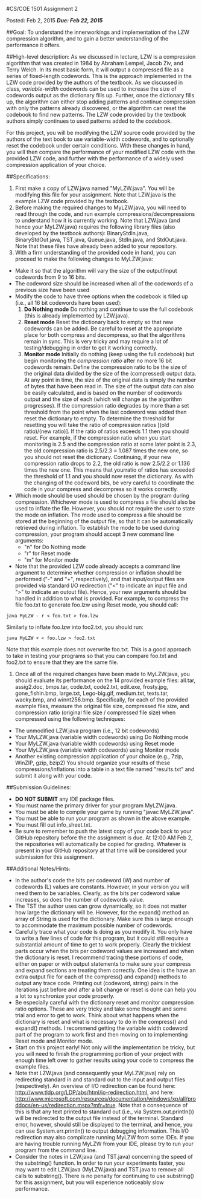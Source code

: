 #CS/COE 1501 Assignment 2

Posted:  Feb 2, 2015
***Due:  Feb 22, 2015***

##Goal:
To understand the innerworkings and implementation of the LZW compression algorithm, and to gain a better understanding of the performance it offers.

##High-level description:
As we discussed in lecture, LZW is a compression algorithm that was created in 1984 by Abraham Lempel, Jacob Ziv, and Terry Welch.
In its most basic form, it will output a compressed file as a series of fixed-length codewords.
This is the approach implemented in the LZW code provided by the authors of the textbook.
As we discussed in class, *variable-width* codewords can be used to increase the size of codewords output as the dictionary fills up.
Further, once the dictionary fills up, the algorithm can either stop adding patterns and continue compression with only the patterns already discovered, or the algorithm can reset the codebook to find new patterns.
The LZW code provided by the textbook authors simply continues to used patterns added to the codebook.

For this project, you will be modifying the LZW source code provided by the authors of the text book to use variable-width codewords, and to optionally reset the codebook under certain conditions.
With these changes in hand, you will then compare the performance of your modified LZW code with the provided LZW code, and further with the performance of a widely used compression application of your choice.

##Specifications:
1. First make a copy of LZW.java named "MyLZW.java".  You will be modifying this file for your assignment.  Note that LZW.java is the example LZW code provided by the textbook.
1. Before making the required changes to MyLZW.java, you will need to read through the code, and run example compressions/decompressions to understand how it is currently working.  Note that LZW.java (and hence your MyLZW.java) requires the following library files (also developed by the textbook authors):  BinaryStdIn.java, BinaryStdOut.java, TST.java, Queue.java, StdIn.java, and StdOut.java.  Note that these files have already been added to your repository.
1. With a firm understanding of the provided code in hand, you can proceed to make the following changes to MyLZW.java:
  * Make it so that the algorithm will vary the size of the output/input codewords from 9 to 16 bits.
  * The codeword size should be increased when all of the codewords of a previous size have been used
  * Modify the code to have three options when the codebook is filled up (i.e., all 16 bit codewords have been used):
    1. **Do Nothing mode**  Do nothing and continue to use the full codebook (this is already implemented by LZW.java).
    1. **Reset mode** Reset the dictionary back to empty so that new codewords can be added. Be careful to reset at the appropriate place for both compress and decompress, so that the algorithms remain in sync.  This is very tricky and may require a lot of testing/debugging in order to get it working correctly.
    1. **Monitor mode**  Initially do nothing (keep using the full codebook) but begin monitoring the *compression ratio* after no more 16 bit codewords remain.  Define the compression ratio to be the size of the original data divided by the size of the (compressed) output data.  At any point in time, the size of the original data is simply the number of bytes that have been read in.  The size of the output data can also be easily calculated, and is based on the number of codewords output and the size of each (which will change as the algorithm progresses).  If the compression ratio degrades by more than a set threshold from the point when the last codeword was added then reset the dictionary to empty.  To determine the threshold for resetting you will take the ratio of compression ratios [(old ratio)/(new ratio)].  If the ratio of ratios exceeds 1.1 then you should reset.  For example, if the compression ratio when you start monitoring is 2.5 and the compression ratio at some later point is 2.3, the old compression ratio is 2.5/2.3 = 1.087 times the new one, so you should not reset the dictionary.  Continuing, if your new compression ratio drops to 2.2, the old ratio is now 2.5/2.2 or 1.136 times the new one. This means that yourratio of ratios has exceeded the threshold of 1.1 and you should now reset the dictionary.  As with the changing of the codeword bits, be very careful to coordinate the code in your compress and decompress so it works correctly.
  * Which mode should be used should be chosen by the program during compression. Whichever mode is used to compress a file should also be used to inflate the file. However, you should not require the user to state the mode on inflation. The mode used to compress a file should be stored at the beginning of the output file, so that it can be automatically retrieved during inflation.  To establish the mode to be used during compression, your program should accept 3 new command line arguments:
    * "n" for Do Nothing mode
    * "r" for Reset mode
    * "m" for Monitor mode
  * Note that the provided LZW code already accepts a command line argument to determine whether compression or inflation should be performed ("-" and "+", respectively), and that input/output files are provided via standard I/O redirection ("&lt;" to indicate an input file and "&gt;" to indicate an outout file).  Hence, your new arguments should be handled in addition to what is provided. For example, to compress the file foo.txt to generate foo.lzw using Reset mode, you should call:
  ```
  java MyLZW - r < foo.txt > foo.lzw
  ```
  Similarly to inflate foo.lzw into foo2.txt, you should run:
  ```
  java MyLZW + < foo.lzw > foo2.txt
  ```
  Note that this example does not overwrite foo.txt.
  This is a good approach to take in testing your programs so that you can compare foo.txt and foo2.txt to ensure that they are the same file.
1. Once all of the required changes have been made to MyLZW.java, you should evaluate its performance on the 14 provided example files:  all.tar, assig2.doc, bmps.tar, code.txt, code2.txt, edit.exe, frosty.jpg, gone_fishin.bmp, large.txt, Lego-big.gif, medium.txt, texts.tar, wacky.bmp, and winnt256.bmp.  Specifically, for each of the provided example files, measure the original file size, compressed file size, and compression ratio (original file size / compressed file size) when compressed using the following techniques:
  * The unmodified LZW.java program (i.e., 12 bit codewords)
  * Your MyLZW.java (variable width codewords) using Do Nothing mode
  * Your MyLZW.java (variable width codewords) using Reset mode
  * Your MyLZW.java (variable width codewords) using Monitor mode
  * Another existing compression application of your choice (e.g., 7zip, WinZIP, gzip, bzip2)
You should organize your results of these compressions/inflations into a table in a text file named "results.txt" and submit it along with your code.

##Submission Guidelines:
* **DO NOT SUBMIT** any IDE package files.
* You must name the primary driver for your program MyLZW.java.
* You must be able to compile your game by running "javac MyLZW.java".
* You must be able to run your program as shown in the above example.
* You must fill out info_sheet.txt.
* Be sure to remember to push the latest copy of your code back to your GitHub repository before the the assignment is due.  At 12:00 AM Feb 2, the repositories will automatically be copied for grading.  Whatever is present in your GitHub repository at that time will be considered your submission for this assignment.
  	
##Additional Notes/Hints:
* In the author's code the bits per codeword (W) and number of codewords (L) values are constants. However, in your version you will need them to be variables. Clearly, as the bits per codeword value increases, so does the number of codewords value.
* The TST the author uses can grow dynamically, so it does not matter how large the dictionary will be. However, for the expand() method an array of String is used for the dictionary. Make sure this is large enough to accommodate the maximum possible number of codewords.
* Carefully trace what your code is doing as you modify it. You only have to write a few lines of code for this program, but it could still require a substantial amount of time to get to work properly. Clearly the trickiest parts occur when the bits per codeword values are increased and when the dictionary is reset.  I recommend tracing these portions of code, either on paper or with output statements to make sure your compress and expand sections are treating them correctly. One idea is the have an extra output file for each of the compress() and expand() methods to output any trace code. Printing out (codeword, string) pairs in the iterations just before and after a bit change or reset is done can help you a lot to synchronize your code properly.
* Be especially careful with the dictionary reset and monitor compression ratio options. These are very tricky and take some thought and some trial and error to get to work. Think about what happens when the dictionary is reset and what is necessary to do in the compress() and expand() methods. I recommend getting the variable width codeword part of the program to work first and then moving on to implementing Reset mode and Monitor mode.
* Start on this project early!  Not only will the implementation be tricky, but you will need to finish the programming portion of your project with enough time left over to gather results using your code to compress the example files.
* Note that LZW.java (and consequently your MyLZW.java) rely on redirecting standard in and standard out to the input and output files (respectively).  An overview of I/O redirection can be found here:  http://www.tldp.org/LDP/abs/html/io-redirection.html, and here: http://www.microsoft.com/resources/documentation/windows/xp/all/proddocs/en-us/redirection.mspx?mfr=true.  Note that a consequence of this is that any text printed to standard out (i.e., via System.out.println()) will be redirected to the output file instead of the terminal.  Standard error, however, should still be displayed to the terminal, and hence, you can use System.err.println() to output debugging information.  This I/O redirection may also complicate running MyLZW from some IDEs.  If you are having trouble running MyLZW from your IDE, please try to run your program from the command line.
* Consider the notes in LZW.java (and TST.java) concerning the speed of the substring() function.  In order to run your experiments faster, you may want to edit LZW.java (MyLZW.java) and TST.java to remove all calls to substring().  There is no penalty for continuing to use substring() for this assignment, but you will experience noticeably slow performance.
